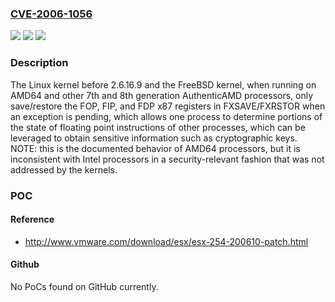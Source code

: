 ### [CVE-2006-1056](https://cve.mitre.org/cgi-bin/cvename.cgi?name=CVE-2006-1056)
![](https://img.shields.io/static/v1?label=Product&message=n%2Fa&color=blue)
![](https://img.shields.io/static/v1?label=Version&message=%3D%20n%2Fa%20&color=brighgreen)
![](https://img.shields.io/static/v1?label=Vulnerability&message=n%2Fa&color=brighgreen)

### Description

The Linux kernel before 2.6.16.9 and the FreeBSD kernel, when running on AMD64 and other 7th and 8th generation AuthenticAMD processors, only save/restore the FOP, FIP, and FDP x87 registers in FXSAVE/FXRSTOR when an exception is pending, which allows one process to determine portions of the state of floating point instructions of other processes, which can be leveraged to obtain sensitive information such as cryptographic keys. NOTE: this is the documented behavior of AMD64 processors, but it is inconsistent with Intel processors in a security-relevant fashion that was not addressed by the kernels.

### POC

#### Reference
- http://www.vmware.com/download/esx/esx-254-200610-patch.html

#### Github
No PoCs found on GitHub currently.

